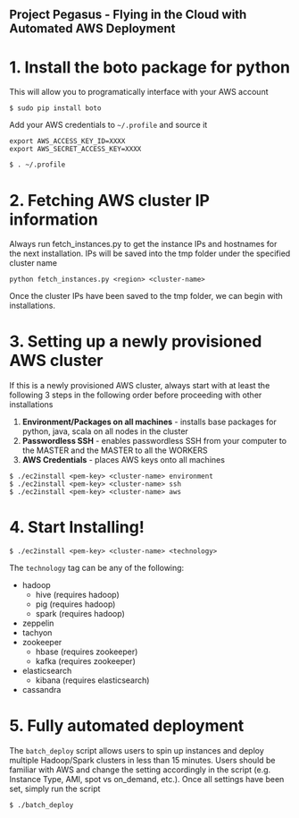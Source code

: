 ## Project Pegasus - Flying in the Cloud with Automated AWS Deployment

# 1. Install the boto package for python
This will allow you to programatically interface with your AWS account
```
$ sudo pip install boto
```
Add your AWS credentials to `~/.profile` and source it
```
export AWS_ACCESS_KEY_ID=XXXX
export AWS_SECRET_ACCESS_KEY=XXXX
```
```
$ . ~/.profile
```
# 2. Fetching AWS cluster IP information
Always run fetch_instances.py to get the instance IPs and hostnames for the next installation. IPs will be saved into the tmp folder under the specified cluster name
```
python fetch_instances.py <region> <cluster-name>
```
Once the cluster IPs have been saved to the tmp folder, we can begin with installations. 
# 3. Setting up a newly provisioned AWS cluster
If this is a newly provisioned AWS cluster, always start with at least the following 3 steps in the following order before proceeding with other installations

1. **Environment/Packages on all machines** - installs base packages for python, java, scala on all nodes in the cluster
2. **Passwordless SSH** - enables passwordless SSH from your computer to the MASTER and the MASTER to all the WORKERS
3. **AWS Credentials** - places AWS keys onto all machines
```
$ ./ec2install <pem-key> <cluster-name> environment
$ ./ec2install <pem-key> <cluster-name> ssh
$ ./ec2install <pem-key> <cluster-name> aws
```
# 4. Start Installing!
```
$ ./ec2install <pem-key> <cluster-name> <technology>
```
The `technology` tag can be any of the following:
* hadoop
  * hive  (requires hadoop)
  * pig   (requires hadoop)
  * spark (requires hadoop)
* zeppelin
* tachyon
* zookeeper
  *   hbase (requires zookeeper)
  *   kafka (requires zookeeper)
* elasticsearch
  *   kibana (requires elasticsearch)
* cassandra

# 5. Fully automated deployment
The `batch_deploy` script allows users to spin up instances and deploy multiple Hadoop/Spark clusters in less than 15 minutes. Users should be familiar with AWS and change the setting accordingly in the script (e.g. Instance Type, AMI, spot vs on_demand, etc.). Once all settings have been set, simply run the script
```
$ ./batch_deploy
```
